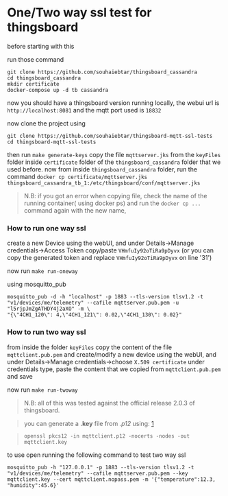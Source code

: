 # One/Two way ssl test for thingsboard



before starting with this

run those command 
```SHELL
git clone https://github.com/souhaiebtar/thingsboard_cassandra
cd thingsboard_cassandra
mkdir certificate
docker-compose up -d tb cassandra
```

now you should have a thingsboard version running locally, the webui url is `http://localhost:8081` and the mqtt port used is `18832`

now clone the project using

```SHELL
git clone https://github.com/souhaiebtar/thingsboard-mqtt-ssl-tests
cd thingsboard-mqtt-ssl-tests
```

then run `make generate-keys`
copy the file `mqttserver.jks` from the `keyFiles` folder inside `certificate` folder of the `thingsboard_cassandra` folder that we used before.
now from inside `thingsboard_cassandra` folder, run the command `docker cp certificate/mqttserver.jks thingsboard_cassandra_tb_1:/etc/thingsboard/conf/mqttserver.jks`

> N.B: if you got an error when copying file, check the name of the running container( using docker ps) and run the `docker cp ...` command again with the new name,

### How to run one way ssl
create a new Device using the webUI, and under Details->Manage credentials->Access Token
copy/paste `VHmfuIy92oTiRa9pDyvx` (or you can copy the generated token and replace `VHmfuIy92oTiRa9pDyvx` on line '31')

now run `make run-oneway`

using mosquitto_pub

```SHELL
mosquitto_pub -d -h "localhost" -p 1883 --tls-version tlsv1.2 -t "v1/devices/me/telemetry" --cafile mqttserver.pub.pem -u "l5rjpJmZgATHDY4j2aXO" -m \
"{\"4CH1_120\": 4,\"4CH1_121\": 0.02,\"4CH1_130\": 0.02}"
```

### How to run two way ssl

from inside the folder `keyFiles` copy the content of the file `mqttclient.pub.pem` and create/modify a new device using the webUI, and under Details->Manage credentials->choose `X.509 certificate` under credentials type, paste the content that we copied from `mqttclient.pub.pem` and save 

now run `make run-twoway`


> N.B: all of this was tested against the official release 2.0.3 of thingsboard.

> you can generate a **.key** file from *.p12* using: [1][1]

>	```SHELL
> 	openssl pkcs12 -in mqttclient.p12 -nocerts -nodes -out mqttclient.key
> 	``` 

to use open running the following command to test two way ssl

```SHELL
mosquitto_pub -h "127.0.0.1" -p 1883 --tls-version tlsv1.2 -t "v1/devices/me/telemetry" --cafile mqttserver.pub.pem --key mqttclient.key --cert mqttclient.nopass.pem -m '{"temperature":12.3, "humidity":45.6}'
```

[1]: https://serverfault.com/questions/715827/how-to-generate-key-and-crt-file-from-jks-file-for-httpd-apache-server